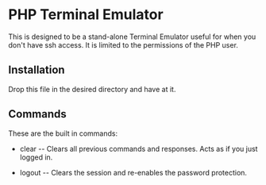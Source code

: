 PHP Terminal Emulator
=====================

This is designed to be a stand-alone Terminal Emulator useful for when you
don't have ssh access.
It is limited to the permissions of the PHP user.

Installation
------------
Drop this file in the desired directory and have at it.

Commands
--------

These are the built in commands:

* clear -- Clears all previous commands and responses.
Acts as if you just logged in.

* logout -- Clears the session and re-enables the password protection.